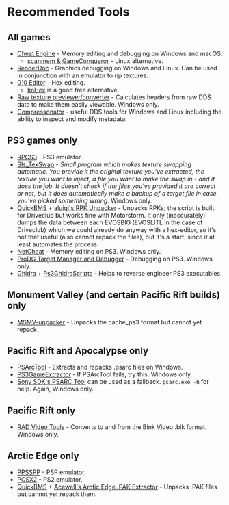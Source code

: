# Recommended Tools

## All games
- [Cheat Engine](https://www.cheatengine.org) - Memory editing and debugging on Windows and macOS.
  - [scanmem & GameConqueror](https://github.com/scanmem/scanmem) - Linux alternative.
- [RenderDoc](https://renderdoc.org/) - Graphics debugging on Windows and Linux. Can be used in conjunction with an emulator to rip textures.
- [010 Editor](https://www.sweetscape.com) - Hex editing.
  - [ImHex](https://imhex.werwolv.net/) is a good free alternative.
- [Raw texture previewer/converter](https://forum.xentax.com/viewtopic.php?t=16461) - Calculates headers from raw DDS data to make them easily viewable. Windows only.
- [Compressonator](https://gpuopen.com/compressonator/) - useful DDS tools for Windows and Linux including the ability to inspect and modify metadata.

## PS3 games only
- [RPCS3](https://rpcs3.net) - PS3 emulator.
- [SIs_TexSwap](https://cdn.discordapp.com/attachments/578652989166845965/963114233921425478/SIs_TexSwap.exe) - *Small program which makes texture swapping automatic. You provide it the original texture you've extracted, the texture you want to inject, a file you want to make the swap in - and it does the job. It doesn't check if the files you've provided it are correct or not, but it does automatically make a backup of a target file in case you've picked something wrong.* Windows only.
- [QuickBMS](http://aluigi.altervista.org/quickbms.htm) + [aluigi's RPK Unpacker](http://aluigi.org/bms/driveclub.bms) - Unpacks RPKs; the script is built for Driveclub but works fine with Motorstorm. It only (inaccurately) dumps the data between each EVOSBIG (EVOSLITL in the case of Driveclub) which we could already do anyway with a hex-editor, so it's not that useful (also cannot repack the files), but it's a start, since it at least automates the process.
- [NetCheat](http://netcheat.gamehacking.org/ncUpdater/ncUpdateDir.zip) - Memory editing on PS3. Windows only.
- [ProDG Target Manager and Debugger](http://www.mediafire.com/file/ov227kvod21am8n/ProDG_v4.20.1.exe/file) - Debugging on PS3. Windows only.
- [Ghidra](https://ghidra-sre.org) + [Ps3GhidraScripts](https://github.com/clienthax/Ps3GhidraScripts) - Helps to reverse engineer PS3 executables.

## Monument Valley (and certain Pacific Rift builds) only
- [MSMV-unpacker](https://github.com/Scirvir/MSMV-unpacker) - Unpacks the cache_ps3 format but cannot yet repack.

## Pacific Rift and Apocalypse only
- [PSArcTool](https://github.com/periander/PSArcTool) - Extracts and repacks .psarc files on Windows.
- [PS3GameExtractor](https://mega.nz/file/DeITERiA#WRp5Qrz4jiq32XF8nQR9HoYvI2JagHdx21-M1fodhzM) - If PSArcTool fails, try this. Windows only.
- [Sony SDK's PSARC Tool](https://disk.yandex.ru/d/iK9rk8jXieqLdw?ncrnd=3684) can be used as a fallback. `psarc.exe -h` for help. Again, Windows only.

## Pacific Rift only
- [RAD Video Tools](http://www.radgametools.com/bnkdown.htm) - Converts to and from the Bink Video .bik format. Windows only.

## Arctic Edge only
- [PPSSPP](https://www.ppsspp.org) - PSP emulator.
- [PCSX2](https://pcsx2.net) - PS2 emulator.
- [QuickBMS](http://aluigi.altervista.org/quickbms.htm) + [Acewell's Arctic Edge .PAK Extractor](https://gist.github.com/Scirvir/3fb1bb7286c66014cecd113812682eb9) - Unpacks .PAK files but cannot yet repack them.

